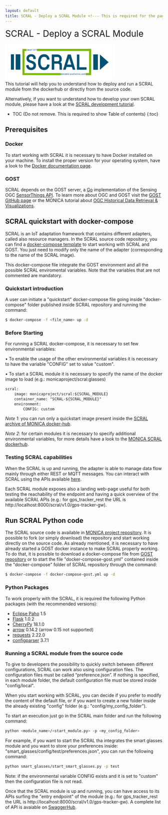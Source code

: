 ```yaml
---
layout: default
title: SCRAL - Deploy a SCRAL Module <!--- This is required for the page to come in the side pane --->
---
```

<span style="font-size:2em;">SCRAL - Deploy a SCRAL Module</span>
<!-- Using Span is a hack to avoid the title to come again in TOC.-->

<img src="https://github.com/MONICA-Project/monica-project.github.io/raw/master/assets/img/SCRAL-Logo-V1.1.png" alt="SCRAL logo" width="350"/> <br>
This tutorial will help you to understand how to deploy and run a SCRAL module from the dockerhub or directly from the source code.

Alternatively, if you want to understand how to develop your own SCRAL module, please have a look at the [SCRAL development tutorial](https://monica-project.github.io/sections/scral-develop.html).

<!--
## Table of Contents
1. [Prerequisites](#Prerequisites)
2. [SCRAL quickstart with docker-compose](#SCRAL-quickstart-with-docker-compose)
3. [Run SCRAL Python code](#Run-SCRAL-Python-code)
-->

* TOC (Do not remove. This is required to show Table of contents)
 {:toc}


## Prerequisites

### Docker
To start working with SCRAL it is necessary to have Docker installed on your machine.
To install the proper version for your operating system, have a look to the [Docker documentation page](https://docs.docker.com/).

### GOST
SCRAL depends on the GOST server, a [Go](https://golang.org/) implementation of the Sensing OGC [SensorThings API](http://developers.sensorup.com/docs).
To learn more about OGC and GOST visit the [GOST GitHub page](https://github.com/gost/server) or the MONICA tutorial about 
[OGC Historical Data Retrieval & Visualizations](https://monica-project.github.io/sections/gost_retrieval.html).


## SCRAL quickstart with docker-compose
SCRAL is an IoT adaptation framework that contains different adapters, called also resource managers. In the SCRAL source code repository, you can find a [docker-compose template]( https://github.com/MONICA-Project/scral-framework/blob/master/docker-compose/docker-compose.yml) to start working with SCRAL and GOST. You just need to modify only the name of the adapter (corresponding to the name of the SCRAL image).

This docker-compose file integrate the GOST environment and all the possible SCRAL enviromental variables. Note that the variables that are not commented are mandatory.

### Quickstart introduction
A user can initiate a "quickstart" docker-compose file going inside "docker-compose" folder published inside SCRAL repository and running the command:
```bash
$ docker-compose -f <file_name> up -d
```

### Before Starting
For running a SCRAL docker-compose, it is necessary to set few environmental variables:

•	To enable the usage of the other environmental variables it is necessary to have the variable "CONFIG" set to value "custom".

•	To start a SCRAL module it is necessary to specify the name of the docker image to load (e.g.: monicaproject/scral:glasses)

```docker-compose
scral:
    image: monicaproject/scral:${SCRAL_MODULE}
    container_name: "SCRAL-${SCRAL_MODULE}"
    environment:
        CONFIG: custom
```

*Note 1*: you can run only a quickstart image present inside the [SCRAL archive of MONICA docker-hub](https://hub.docker.com/r/monicaproject/scral/tags).

*Note 2*: for certain modules it is necessary to specify additional environmental variables, for more details have a look to the [MONICA SCRAL dockerhub](https://hub.docker.com/r/monicaproject/scral).


### Testing SCRAL capabilities
When the SCRAL is up and running, the adapter is able to manage data flow mainly through either REST or MQTT messages.
You can interact with SCRAL using the APIs available [here](www.example.org).
<!-- generate and publish Swagger SCRAL API -->

Each SCRAL module exposes also a landing web-page useful for both testing the reachability of the endpoint 
and having a quick overview of the available SCRAL APIs
(e.g.: for gps_tracker_rest the URL is http://localhost:8000/scral/v1.0/gps-tracker-gw).


## Run SCRAL Python code
The SCRAL source code is available in [MONICA project repository](https://github.com/MONICA-Project/scral-framework).
It is possible to fork (or simply download) the repository and start working directly on the source code.
As already mentioned, it is necessary to have already started a GOST docker instance to make SCRAL properly working.
To do that, it is possible to download a docker-compose file from [GOST repository](https://github.com/gost/docker-compose)
or to start the file "docker-compose-gost.yml" contained inside the "docker-compose" folder of SCRAL repository through the command:
```bash
$ docker-compose -f docker-compose-gost.yml up -d
```

### Python Packages
To work properly with the SCRAL, it is required the following Python packages (with the recommended versions):
 - [Eclipse Paho](https://pypi.org/project/paho-mqtt/1.5) 1.5
 - [Flask](https://pypi.org/project/Flask/1.0.2) 1.0.2
 - [CherryPy](https://pypi.org/project/CherryPy/18.1.0) 18.1.0
 - [arrow](https://pypi.org/project/arrow/0.14.2) 0.14.2 (arrow 0.15 not supported)
 - [requests](https://pypi.org/project/requests/2.22.0) 2.22.0
 - [configparser](https://pypi.org/project/configparser/3.7.1) 3.7.1

### Running a SCRAL module from the source code
To give to developers the possibility to quickly switch between different configurations, SCRAL can work also using configuration files.
The configuration files must be called “preference.json”.
If nothing is specified, in each module folder, the default configuration file must be stored inside "config/local".

When you start working with SCRAL, you can decide if you prefer to modify the content of the default file, or if you want to create a new folder inside the already existing "config" folder (e.g.: "config/my_config_folder").

To start an execution just go in the SCRAL main folder and run the following command:
```bash
python <module_name>/<start_module.py> -p <my_config_folder>
```
For example, if you want to start the SCRAL tha integrates the smart glasses module and you want to store your preferences inside: "smart_glasses/config/test/preferences.json", you can run the following command:
```bash
python smart_glasses/start_smart_glasses.py -p test
```
Note: if the environmental variable CONFIG exists and it is set to "custom" then the configuration file is not read.

Once that the SCRAL module is up and running, you can have access to its APIs surfing the "entry endpoint" of the module (e.g.: for gps_tracker_rest the URL is http://localhost:8000/scral/v1.0/gps-tracker-gw).
A complete list of API is avaiable on [SwaggerHub](https://app.swaggerhub.com/apis-docs/scral/SCRAL/).
